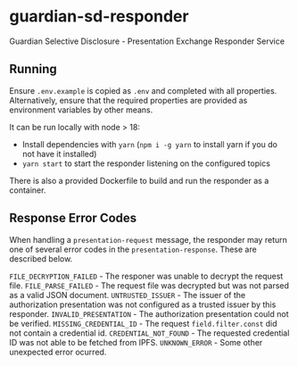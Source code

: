 # guardian-sd-responder

Guardian Selective Disclosure - Presentation Exchange Responder Service

## Running

Ensure `.env.example` is copied as `.env` and completed with all properties. Alternatively, ensure that the required properties are provided as environment variables by other means.

It can be run locally with node > 18:

- Install dependencies with `yarn` (`npm i -g yarn` to install yarn if you do not have it installed)
- `yarn start` to start the responder listening on the configured topics

There is also a provided Dockerfile to build and run the responder as a container.

## Response Error Codes

When handling a `presentation-request` message, the responder may return one of several error codes in the `presentation-response`. These are described below.

`FILE_DECRYPTION_FAILED` - The responer was unable to decrypt the request file.
`FILE_PARSE_FAILED` - The request file was decrypted but was not parsed as a valid JSON document.
`UNTRUSTED_ISSUER` - The issuer of the authorization presentation was not configured as a trusted issuer by this responder.
`INVALID_PRESENTATION` - The authorization presentation could not be verified.
`MISSING_CREDENTIAL_ID` - The request `field.filter.const` did not contain a credential id.
`CREDENTIAL_NOT_FOUND` - The requested credential ID was not able to be fetched from IPFS.
`UNKNOWN_ERROR` - Some other unexpected error ocurred.

